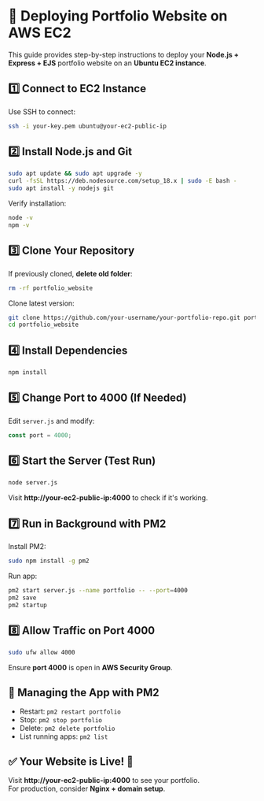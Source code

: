 # 🚀 Deploying Portfolio Website on AWS EC2

This guide provides step-by-step instructions to deploy your **Node.js + Express + EJS** portfolio website on an **Ubuntu EC2 instance**.

## 1️⃣ Connect to EC2 Instance
Use SSH to connect:
```sh
ssh -i your-key.pem ubuntu@your-ec2-public-ip
```

## 2️⃣ Install Node.js and Git
```sh
sudo apt update && sudo apt upgrade -y
curl -fsSL https://deb.nodesource.com/setup_18.x | sudo -E bash -
sudo apt install -y nodejs git
```
Verify installation:
```sh
node -v
npm -v
```

## 3️⃣ Clone Your Repository
If previously cloned, **delete old folder**:
```sh
rm -rf portfolio_website
```
Clone latest version:
```sh
git clone https://github.com/your-username/your-portfolio-repo.git portfolio_website
cd portfolio_website
```

## 4️⃣ Install Dependencies
```sh
npm install
```

## 5️⃣ Change Port to 4000 (If Needed)
Edit `server.js` and modify:
```js
const port = 4000;
```

## 6️⃣ Start the Server (Test Run)
```sh
node server.js
```
Visit **http://your-ec2-public-ip:4000** to check if it's working.

## 7️⃣ Run in Background with PM2
Install PM2:
```sh
sudo npm install -g pm2
```
Run app:
```sh
pm2 start server.js --name portfolio -- --port=4000
pm2 save
pm2 startup
```

## 8️⃣ Allow Traffic on Port 4000
```sh
sudo ufw allow 4000
```
Ensure **port 4000** is open in **AWS Security Group**.

## 🔄 Managing the App with PM2
- Restart: `pm2 restart portfolio`
- Stop: `pm2 stop portfolio`
- Delete: `pm2 delete portfolio`
- List running apps: `pm2 list`

## ✅ Your Website is Live! 🚀
Visit **http://your-ec2-public-ip:4000** to see your portfolio.  
For production, consider **Nginx + domain setup**.
